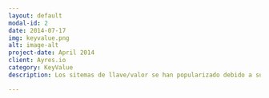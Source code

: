 ```yaml
---
layout: default
modal-id: 2
date: 2014-07-17
img: keyvalue.png
alt: image-alt
project-date: April 2014
client: Ayres.io
category: KeyValue
description: Los sitemas de llave/valor se han popularizado debido a su versatilidad y rendimiento, además de su integración en el desarrollo de aplicaciones. Nosotros soportamos casi todos los derivados de RocksDB (CockRoachDB incluído), además de Consul y etcd y RethinkDB.

---
```

